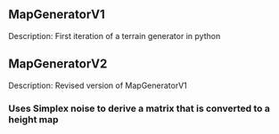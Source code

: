 
## MapGeneratorV1
Description: First iteration of a terrain generator in python

## MapGeneratorV2
Description: Revised version of MapGeneratorV1

### Uses Simplex noise to derive a matrix that is converted to a height map
